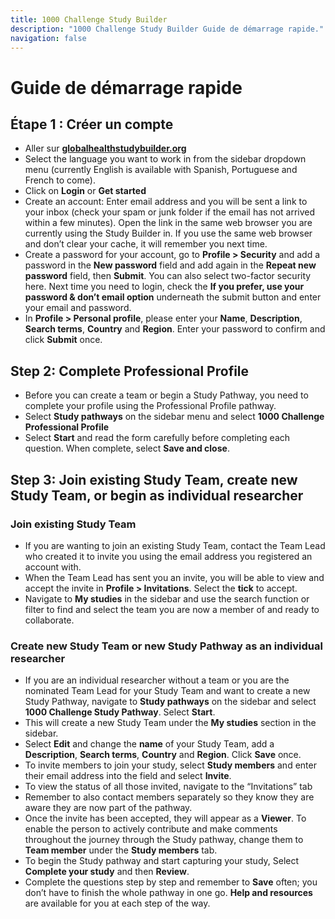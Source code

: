 ```yaml
---
title: 1000 Challenge Study Builder
description: "1000 Challenge Study Builder Guide de démarrage rapide."
navigation: false
---
```

# Guide de démarrage rapide

## Étape 1 : Créer un compte
- Aller sur **[globalhealthstudybuilder.org](/)**
- Select the language you want to work in from the sidebar dropdown menu (currently English is available with Spanish, Portuguese and French to come).
- Click on **Login** or **Get started**
- Create an account: Enter email address and you will be sent a link to your inbox (check your spam or junk folder if the email has not arrived within a few minutes). Open the link in the same web browser you are currently using the Study Builder in. If you use the same web browser and don’t clear your cache, it will remember you next time.
- Create a password for your account, go to **Profile > Security** and add a password in the **New password** field and add again in the **Repeat new password** field, then **Submit**. You can also select two-factor security here. Next time you need to login, check the **If you prefer, use your password & don’t email option** underneath the submit button and enter your email and password.
- In **Profile > Personal profile**, please enter your **Name**, **Description**, **Search terms**, **Country** and **Region**. Enter your password to confirm and click **Submit** once.

## Step 2: Complete Professional Profile
- Before you can create a team or begin a Study Pathway, you need to complete your profile using the Professional Profile pathway.
- Select **Study pathways** on the sidebar menu and select **1000 Challenge Professional Profile**
- Select **Start** and read the form carefully before completing each question. When complete, select **Save and close**.

## Step 3: Join existing Study Team, create new Study Team, or begin as individual researcher

### Join existing Study Team
- If you are wanting to join an existing Study Team, contact the Team Lead who created it to invite you using the email address you registered an account with. 
- When the Team Lead has sent you an invite, you will be able to view and accept the invite in **Profile > Invitations**. Select the **tick** to accept. 
- Navigate to **My studies** in the sidebar and use the search function or filter to find and select the team you are now a member of and ready to collaborate.

### Create new Study Team or new Study Pathway as an individual researcher
- If you are an individual researcher without a team or you are the nominated Team Lead for your Study Team and want to create a new Study Pathway, navigate to **Study pathways** on the sidebar and select **1000 Challenge Study Pathway**. Select **Start**.
- This will create a new Study Team under the **My studies** section in the sidebar. 
- Select **Edit** and change the **name** of your Study Team, add a **Description**, **Search terms**, **Country** and **Region**. Click **Save** once.
- To invite members to join your study, select **Study members** and enter their email address into the field and select **Invite**.
- To view the status of all those invited, navigate to the “Invitations” tab
- Remember to also contact members separately so they know they are aware they are now part of the pathway.
- Once the invite has been accepted, they will appear as a **Viewer**. To enable the person to actively contribute and make comments throughout the journey through the Study pathway, change them to **Team member** under the **Study members** tab.
- To begin the Study pathway and start capturing your study, Select **Complete your study** and then **Review**.
- Complete the questions step by step and remember to **Save** often; you don’t have to finish the whole pathway in one go. **Help and resources** are available for you at each step of the way.
